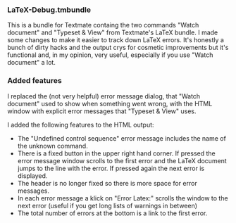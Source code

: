 ### LaTeX-Debug.tmbundle

This is a bundle for Textmate containg the two commands "Watch document" and "Typeset &amp; View" from Textmate's 
LaTeX bundle. I made some changes to make it easier to track down LaTeX errors. 
It's honestly a bunch of dirty hacks and the output crys for cosmetic improvements but it's functional and, in my opinion, very useful,
especially if you use "Watch document" a lot.

### Added features

I replaced the (not very helpful) error message dialog, that "Watch document" used to show when something went wrong,
with the HTML window with explicit error messages that "Typeset &amp; View" uses.

I added the following features to the HTML output:
- The "Undefined control sequence" error message includes the name of the unknown command.
- There is a fixed button in the upper right hand corner. If pressed the error message window scrolls to the first error
and the LaTeX document jumps to the line with the error. If pressed again the next error is displayed.
- The header is no longer fixed so there is more space for error messages.
- In each error message a klick on "Error Latex:" scrolls the window to the next error (useful if you get long lists of warnings in between)
- The total number of errors at the bottom is a link to the first error.
